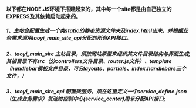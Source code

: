 
#### 以下都在NODE.JS环境下搭建起来的，其中每一个site都是由自己独立的EXPRESS及其依赖启动起来的。
##### 1、主站会配置生成一个类static的静态资源文件夹及index.html出来，并根据业务需求调用taoyi_main_site_api分配的所有API接口。
##### 2、taoyi_main_site 主站目录，须按网站原型来组织其文件目录结构与界面生成;其根目录下有src（分controllers文件目录、router.js文件）、template（handlebar模板文件目录，可分layouts、partials、index.handlebars三个文件，）
##### 3、taoyi_main_site_api 配置微服务，须在这里定义一个service_define.json（生成业务需求）发送给控制中心(service_center)用来分配API接口;

